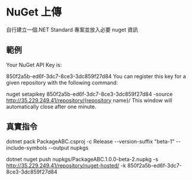 # NuGet 上傳 #

自行建立一個.NET Standard 專案並放入必要 nuget 資訊

## 範例 ##

Your NuGet API Key is:

850f2a5b-ed6f-3dc7-8ce3-3dc859f27d84
You can register this key for a given repository with the following command:

nuget setapikey 850f2a5b-ed6f-3dc7-8ce3-3dc859f27d84 -source http://35.229.249.41/repository/{repository name}/
This window will automatically close after one minute.

## 真實指令 ##

dotnet pack PackageABC.csproj -c Release --version-suffix "beta-1" --include-symbols --output nupkgs

dotnet nuget push nupkgs/PackageABC.1.0.0-beta-2.nupkg -s http://35.229.249.41/repository/nuget-hosted/ -k 850f2a5b-ed6f-3dc7-8ce3-3dc859f27d84